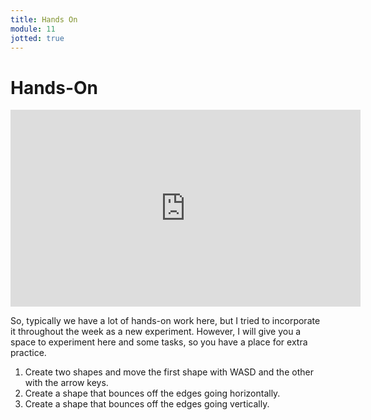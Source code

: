 ```yaml
---
title: Hands On
module: 11
jotted: true
---
```


# Hands-On

<iframe width="560" height="315" src="https://www.youtube.com/embed/1fgs9Qj5_vY" frameborder="0" allow="accelerometer; autoplay; encrypted-media; gyroscope; picture-in-picture" allowfullscreen></iframe>

So, typically we have a lot of hands-on work here, but I tried to incorporate it throughout the week as a new experiment. However, I will give you a space to experiment here and some tasks, so you have a place for extra practice.

<div id="jotted-demo-1" class="jotted-theme-stacked"></div>

<script>
    new Jotted(document.querySelector("#jotted-demo-1"), {
    files: [
        {
            type: "js",
            hide: false,
            url:"https://raw.githubusercontent.com/Montana-Media-Arts/441-WebTech-Spring2019/master/Week%2011%20Examples/handsonscript.js"
        },
        {
            type: "html",
            hide: false,
            url:"https://raw.githubusercontent.com/Montana-Media-Arts/441-WebTech-Spring2019/master/Week%2011%20Examples/HandsOnExample.html"

    }],
    showBlank: false,
    showResult: true,
    runScripts: true,
    plugins: [
        { name: 'ace', options: { "maxLines": 100, "Lines": 100 } },
        // { name: 'console', options: { autoClear: true } },
    ]
});
</script>

1. Create two shapes and move the first shape with WASD and the other with the arrow keys.
2. Create a shape that bounces off the edges going horizontally.
3. Create a shape that bounces off the edges going vertically.